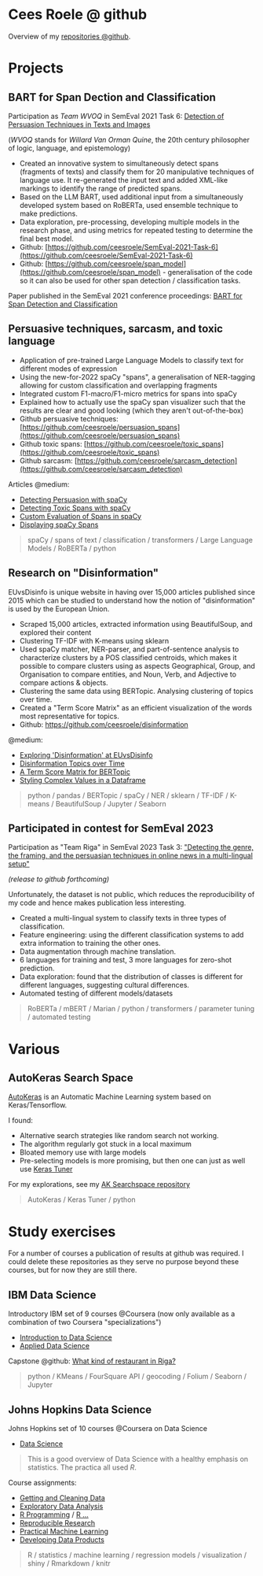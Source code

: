 # Cees Roele @ github

Overview of my [repositories @github](https://github.com/ceesroele).

# Projects

## BART for Span Dection and Classification

Participation as *Team WVOQ* in SemEval 2021 Task 6: [Detection of Persuasion Techniques in Texts and Images](https://aclanthology.org/2021.semeval-1.7/)

(*WVOQ* stands for *Willard Van Orman Quine*, the 20th century philosopher of logic, language, and epistemology)

* Created an innovative system to simultaneously detect spans (fragments of texts) and classify them for 20 manipulative techniques of language use. It re-generated the input text and added XML-like markings to identify the range of predicted spans.
* Based on the LLM BART, used additional input from a simultaneously developed system based on RoBERTa, used ensemble technique to make predictions.
* Data exploration, pre-processing, developing multiple models in the research phase, and using metrics for repeated testing to determine the final best model.
* Github: [https://github.com/ceesroele/SemEval-2021-Task-6](https://github.com/ceesroele/SemEval-2021-Task-6)
* Github: [https://github.com/ceesroele/span_model](https://github.com/ceesroele/span_model) - generalisation of the code so it can also 
be used for other span detection / classification tasks.

Paper published in the SemEval 2021 conference proceedings: [BART for Span Detection and Classification](https://aclanthology.org/2021.semeval-1.32/)


## Persuasive techniques, sarcasm, and toxic language

* Application of pre-trained Large Language Models to classify text for different modes of expression
* Using the new-for-2022 spaCy "spans", a generalisation of NER-tagging allowing for custom classification and overlapping fragments
* Integrated custom F1-macro/F1-micro metrics for spans into spaCy
* Explained how to actually use the spaCy span visualizer such that the results are clear and 
  good looking (which they aren't out-of-the-box)
* Github persuasive techniques: [https://github.com/ceesroele/persuasion_spans](https://github.com/ceesroele/persuasion_spans)
* Github toxic spans: [https://github.com/ceesroele/toxic_spans](https://github.com/ceesroele/toxic_spans)
* Github sarcasm: [https://github.com/ceesroele/sarcasm_detection](https://github.com/ceesroele/sarcasm_detection)

Articles @medium:
* [Detecting Persuasion with spaCy](https://cees-roele.medium.com/detecting-persuasion-with-spacy-6b6beba51076)
* [Detecting Toxic Spans with spaCy](https://cees-roele.medium.com/detecting-toxic-spans-with-spacy-c5533786bbf8)
* [Custom Evaluation of Spans in spaCy](https://cees-roele.medium.com/custom-evaluation-of-spans-in-spacy-f1f2e7a99ad8)
* [Displaying spaCy Spans](https://cees-roele.medium.com/displaying-spacy-spans-fc3a43810524)

> spaCy / spans of text / classification / transformers / Large Language Models / RoBERTa / python


## Research on "Disinformation"

EUvsDisinfo is unique website in having over 15,000 articles published since 2015 which can be 
studied to understand how the notion of "disinformation" is used by the European Union.

* Scraped 15,000 articles, extracted information using BeautifulSoup, and explored their content
* Clustering TF-IDF with K-means using sklearn
* Used spaCy matcher, NER-parser, and part-of-sentence analysis to characterize clusters by a POS classified centroids, which makes it possible to compare clusters using as aspects Geographical, Group, and Organisation to compare entities, and Noun, Verb, and Adjective to compare actions & objects.
* Clustering the same data using BERTopic. Analysing clustering of topics over time.
* Created a "Term Score Matrix" as an efficient visualization of the words most representative for topics.
* Github: https://github.com/ceesroele/disinformation

@medium:
* [Exploring 'Disinformation' at EUvsDisinfo](https://cees-roele.medium.com/exploring-disinformation-at-euvsdisinfo-6cec6c7f05e2)
* [Disinformation Topics over Time](https://cees-roele.medium.com/disinformation-topics-over-time-5c9ec21300f9)
* [A Term Score Matrix for BERTopic](https://cees-roele.medium.com/a-term-score-matrix-for-bertopic-821e78e198ee)
* [Styling Complex Values in a Dataframe](https://cees-roele.medium.com/styling-complex-values-in-a-dataframe-7ebc5a17b3e7)

> python / pandas / BERTopic / spaCy / NER / sklearn / TF-IDF / K-means / BeautifulSoup / Jupyter / Seaborn


## Participated in contest for SemEval 2023

Participation as "Team Riga" in SemEval 2023 Task 3: ["Detecting the genre, the framing, and the persuasian techniques in online news in a multi-lingual setup"](https://propaganda.math.unipd.it/semeval2023task3/)

*(release to github forthcoming)*

Unfortunately, the dataset is not public, which reduces the reproducibility of my code and hence makes
publication less interesting.
    
* Created a multi-lingual system to classify texts in three types of classification.
* Feature engineering: using the different classification systems to add extra information to training the other ones.
* Data augmentation through machine translation.
* 6 languages for training and test, 3 more languages for zero-shot prediction.
* Data exploration: found that the distribution of classes is different for different languages, 
  suggesting cultural differences.
* Automated testing of different models/datasets

> RoBERTa / mBERT / Marian / python / transformers / parameter tuning / automated testing


# Various

## AutoKeras Search Space

[AutoKeras](https://github.com/keras-team/autokeras) is an Automatic Machine Learning system based on Keras/Tensorflow.

I found:
* Alternative search strategies like random search not working.
* The algorithm regularly got stuck in a local maximum
* Bloated memory use with large models
* Pre-selecting models is more promising, but then one can just as well use [Keras Tuner](https://keras.io/keras_tuner/)

For my explorations, see my [AK Searchspace repository](https://github.com/ceesroele/ak_searchspace)

> AutoKeras / Keras Tuner / python


# Study exercises

For a number of courses a publication of results at github was required.
I could delete these repositories as they serve no purpose beyond these courses, 
but for now they are still there.

## IBM Data Science

Introductory IBM set of 9 courses @Coursera (now only available as a combination of two Coursera "specializations")
* [Introduction to Data Science](https://www.coursera.org/specializations/introduction-data-science)
* [Applied Data Science](https://www.coursera.org/specializations/applied-data-science)

Capstone @github: [What kind of restaurant in Riga?](https://github.com/ceesroele/Coursera_Capstone)

> python / KMeans / FourSquare API / geocoding / Folium / Seaborn / Jupyter


## Johns Hopkins Data Science

Johns Hopkins set of 10 courses @Coursera on Data Science
* [Data Science](https://www.coursera.org/specializations/jhu-data-science)

> This is a good overview of Data Science with a healthy emphasis on statistics. The practica all used *R*.

Course assignments:
* [Getting and Cleaning Data](https://github.com/ceesroele/Getting-And-Cleaning-Data)
* [Exploratory Data Analysis](https://github.com/ceesroele/ExData_Plotting1)
* [R Programming](https://github.com/ceesroele/ProgrammingAssignment2) / [R ...](https://github.com/ceesroele/datasciencecoursera)
* [Reproducible Research](https://github.com/ceesroele/RepData_PeerAssessment1)
* [Practical Machine Learning](https://github.com/ceesroele/PracticalMachineLearning)
* [Developing Data Products](https://github.com/ceesroele/DevelopingDataProducts)

> R / statistics / machine learning / regression models / visualization / shiny / Rmarkdown / knitr
